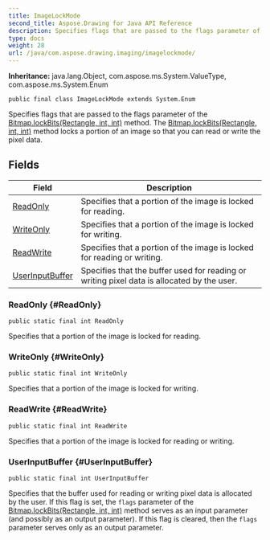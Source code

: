 ```yaml
---
title: ImageLockMode
second_title: Aspose.Drawing for Java API Reference
description: Specifies flags that are passed to the flags parameter of the  method.
type: docs
weight: 28
url: /java/com.aspose.drawing.imaging/imagelockmode/
---
```

**Inheritance:**
java.lang.Object, com.aspose.ms.System.ValueType, com.aspose.ms.System.Enum
```
public final class ImageLockMode extends System.Enum
```

Specifies flags that are passed to the flags parameter of the [Bitmap.lockBits(Rectangle, int, int)](../../com.aspose.drawing/bitmap\#lockBits-Rectangle--int--int-) method. The [Bitmap.lockBits(Rectangle, int, int)](../../com.aspose.drawing/bitmap\#lockBits-Rectangle--int--int-) method locks a portion of an image so that you can read or write the pixel data.
## Fields

| Field | Description |
| --- | --- |
| [ReadOnly](#ReadOnly) | Specifies that a portion of the image is locked for reading. |
| [WriteOnly](#WriteOnly) | Specifies that a portion of the image is locked for writing. |
| [ReadWrite](#ReadWrite) | Specifies that a portion of the image is locked for reading or writing. |
| [UserInputBuffer](#UserInputBuffer) | Specifies that the buffer used for reading or writing pixel data is allocated by the user. |
### ReadOnly {#ReadOnly}
```
public static final int ReadOnly
```


Specifies that a portion of the image is locked for reading.

### WriteOnly {#WriteOnly}
```
public static final int WriteOnly
```


Specifies that a portion of the image is locked for writing.

### ReadWrite {#ReadWrite}
```
public static final int ReadWrite
```


Specifies that a portion of the image is locked for reading or writing.

### UserInputBuffer {#UserInputBuffer}
```
public static final int UserInputBuffer
```


Specifies that the buffer used for reading or writing pixel data is allocated by the user. If this flag is set, the `flags` parameter of the [Bitmap.lockBits(Rectangle, int, int)](../../com.aspose.drawing/bitmap\#lockBits-Rectangle--int--int-) method serves as an input parameter (and possibly as an output parameter). If this flag is cleared, then the `flags` parameter serves only as an output parameter.

